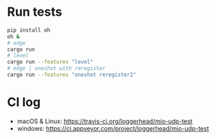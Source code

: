 # Run tests

```bash
pip install oh
oh &
# edge
cargo run
# level
cargo run --features "level"
# edge | oneshot with reregister
cargo run --features "oneshot reregister2"
```

# CI log
* macOS & Linux: https://travis-ci.org/loggerhead/mio-udp-test
* windows: https://ci.appveyor.com/project/loggerhead/mio-udp-test
